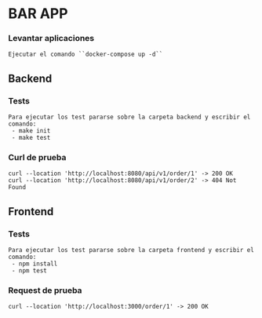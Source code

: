 # BAR APP

### Levantar aplicaciones

    Ejecutar el comando ``docker-compose up -d``

## Backend

### Tests

    Para ejecutar los test pararse sobre la carpeta backend y escribir el comando:
     - make init
     - make test

### Curl de prueba

    curl --location 'http://localhost:8080/api/v1/order/1' -> 200 OK
    curl --location 'http://localhost:8080/api/v1/order/2' -> 404 Not Found

## Frontend

### Tests

    Para ejecutar los test pararse sobre la carpeta frontend y escribir el comando:
     - npm install
     - npm test

### Request de prueba

    curl --location 'http://localhost:3000/order/1' -> 200 OK
